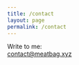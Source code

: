 ```yaml
---
title: /contact
layout: page
permalink: /contact
---
```

Write to me:\
[contact@meatbag.xyz](mailto:contact@meatbag.xyz)
